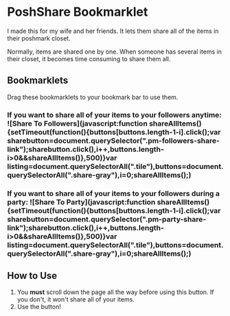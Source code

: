 # PoshShare Bookmarklet

I made this for my wife and her friends. It lets them share all of the items in their poshmark closet.

Normally, items are shared one by one. When someone has several items in their closet, it becomes time consuming to
share them all.

## Bookmarklets

Drag these bookmarklets to your bookmark bar to use them.

### If you want to share all of your items to your followers anytime: ![Share To Followers](javascript:function shareAllItems(){setTimeout(function(){buttons[buttons.length-1-i].click();var sharebutton=document.querySelector(".pm-followers-share-link");sharebutton.click(),i++,buttons.length-i>0&&shareAllItems()},500)}var listing=document.querySelectorAll(".tile"),buttons=document.querySelectorAll(".share-gray"),i=0;shareAllItems();)

### If you want to share all of your items to your followers during a party: ![Share To Party](javascript:function shareAllItems(){setTimeout(function(){buttons[buttons.length-1-i].click();var sharebutton=document.querySelector(".pm-party-share-link");sharebutton.click(),i++,buttons.length-i>0&&shareAllItems()},500)}var listing=document.querySelectorAll(".tile"),buttons=document.querySelectorAll(".share-gray"),i=0;shareAllItems();)

## How to Use

1. You **must** scroll down the page all the way before using this button. If you don't, it won't share all of your items.
2. Use the button!
